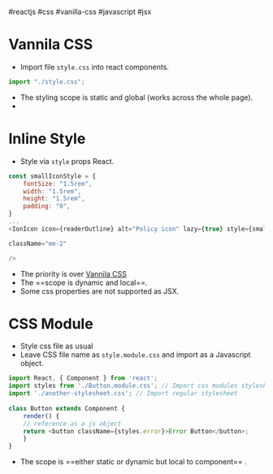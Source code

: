 #reactjs  #css #vanilla-css  #javascript  #jsx 

# Vannila CSS
- Import file `style.css` into react components.
```javascript
import "./style.css";
```
- The styling scope is static and global (works across the whole page).
- 
# Inline Style
- Style via `style` props React.
```javascript
const smallIconStyle = {
	fontSize: "1.5rem",
	width: "1.5rem",
	height: "1.5rem",
	padding: "0",
}
...
<IonIcon icon={readerOutline} alt="Policy icon" lazy={true} style={smallIconStyle}

className="me-2"

/>
```
- The priority is over [Vannila CSS](Style%20ReactJs%20App.md#Vannila%20CSS) 
- The ==scope is dynamic and local==.
- Some css properties are not supported as JSX.
# CSS Module
- Style css file as usual
- Leave CSS file name as `style.module.css` and import as a Javascript object.
```javascript
import React, { Component } from 'react';  
import styles from './Button.module.css'; // Import css modules stylesheet as styles  
import './another-stylesheet.css'; // Import regular stylesheet  
  
class Button extends Component {  
	render() {  
	// reference as a js object  
	return <button className={styles.error}>Error Button</button>;  
	}  
}
```
- The scope is ==either static or dynamic but local to component== .
